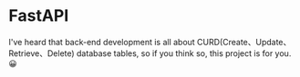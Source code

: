 # FastAPI
I've heard that back-end development is all about CURD(Create、Update、Retrieve、Delete) database tables, so if you think so, this project is for you.😀
